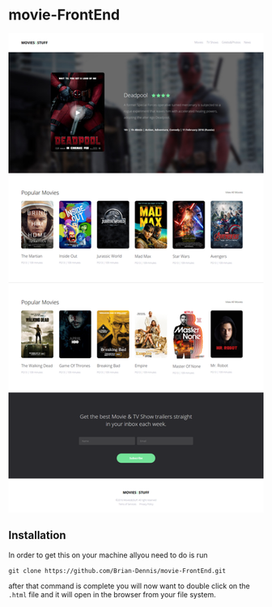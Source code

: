 # movie-FrontEnd

![Alt text](screenshot.png?raw=true "MovieFrontEnd")

## Installation
In order to get this on your machine allyou need to do is run
```
git clone https://github.com/Brian-Dennis/movie-FrontEnd.git
```
after that command is complete you will now want to double click on the `.html` file and it will open in the browser from your file system.
